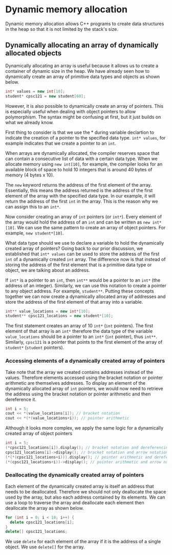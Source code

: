 # Dynamic memory allocation
Dynamic memory allocation allows C++ programs to create data structures in the heap so that it is not limited by the stack's size.

## Dynamically allocating an array of dynamically allocated objects
Dynamically allocating an array is useful because it allows us to create a container of dynamic size in the heap. We have already seen how to dynamically create an array of primitive data types and objects as shown below.

```cpp
int* values = new int[10];
student* cpsc121 = new student[60];
```

However, it is also possible to dynamically create an array of pointers. This is especially useful when dealing with object pointers to allow polymorphism. The syntax might be confusing at first, but it just builds on what we already know.

First thing to consider is that we use the * during variable declartion to indicate the creation of a pointer to the specified data type. `int* values`, for example indicates that we create a pointer to an `int`. 

When arrays are dynamically allocated, the compiler reserves space that can contain a consecutive list of data with a certain data type. When we allocate memory using `new int[10]`, for example, the compiler looks for an available block of space to hold 10 integers that is around 40 bytes of memory (4 bytes x 10). 

The `new` keyword returns the address of the first element of the array. Essentially, this means the address returned is the address of the first element of the array with the specified data type. In our example, it will return the address of the first `int` in the array. This is the reason why we can assign this to an `int*`.

Now consider creating an array of `int` pointers (or `int*`). Every element of the array would hold the address of an `int` and can be written as `new int*[10]`. We can use the same pattern to create an array of object pointers. For example, `new student*[10]`.

What data type should we use to declare a variable to hold the dynamically created array of pointers? Going back to our prior discussion, we established that `int* values` can be used to store the address of the first `int` of a dynamically created `int` array. The difference now is that instead of storing the address of the first element that is a primitive data type or object, we are talking about an address.

If `int*` is a pointer to an `int`, then `int**` would be a pointer to an `int*` (the address of an integer). Similarly, we can use this notation to create a pointer to any object address. For example, `student**`. Putting these concepts together we can now create a dynamically allocated array of addresses and store the address of the first element of that array into a variable.

```cpp
int** value_locations = new int*[10];
student** cpsc121_locations = new student*[10];
```

The first statement creates an array of 10 `int*` (`int` pointers). The first element of that array is an `int*` therefore the data type of the variable `value_locations` should be a pointer to an `int*` (`int` pointer), thus `int**`. Similarly, `cpsc121` is a pointer that points to the first element of the array of `student*` (`student` pointers).

### Accessing elements of a dynamically created array of pointers
Take note that the array we created contains addresses instead of the values. Therefore elements accessed using the bracket notation or pointer arithmetic are themselves addresses. To display an element of the dynamically allocated array of `int` pointers, we would now need to retrieve the address using the bracket notation or pointer arithmetic and then dereference it.

```cpp
int i = 5;
cout << *(value_locations[i]); // bracket notation
cout << *(*(value_locations+i)); // pointer arithmetic
```

Although it looks more complex, we apply the same logic for a dynamically created array of object pointers

```cpp
int i = 5;
(*cpsc121_locations[i]).display(); // bracket notation and dereferencing to call method
cpsc121_locations[i]->display(); // bracket notation and arrow notation to call method
(*(*(cpsc121_locations+i))).display(); // pointer arithmetic and dereferencing to call method
(*(cpsc121_locations+i))->display(); // pointer arithmetic and arrow notation to call method
```

### Deallocating the dynamically created array of pointers
Each element of the dynamically created array is itself an address that needs to be deallocated. Therefore we should not only deallocate the space used by the array, but also each address contained by its elements. We can use a loop to traverse the array and deallocate each element then deallocate the array as shown below.

```cpp
for (int i = 0; i < 10; i++) {
  delete cpsc121_locations[i];
}
delete[] cpsc121_locations;
```
We use `delete` for each element of the array if it is the address of a single object. We use `delete[]` for the array.
